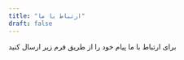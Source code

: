 ```yaml
---
title: "ارتباط با ما"
draft: false
---
```


برای ارتباط با ما پیام خود را از طریق فرم زیر ارسال کنید
